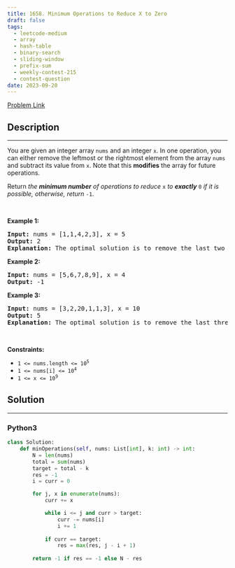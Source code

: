 ```yaml
---
title: 1658. Minimum Operations to Reduce X to Zero
draft: false
tags: 
  - leetcode-medium
  - array
  - hash-table
  - binary-search
  - sliding-window
  - prefix-sum
  - weekly-contest-215
  - contest-question
date: 2023-09-20
---
```


[Problem Link](https://leetcode.com/problems/minimum-operations-to-reduce-x-to-zero/)

## Description

---
<p>You are given an integer array <code>nums</code> and an integer <code>x</code>. In one operation, you can either remove the leftmost or the rightmost element from the array <code>nums</code> and subtract its value from <code>x</code>. Note that this <strong>modifies</strong> the array for future operations.</p>

<p>Return <em>the <strong>minimum number</strong> of operations to reduce </em><code>x</code> <em>to <strong>exactly</strong></em> <code>0</code> <em>if it is possible</em><em>, otherwise, return </em><code>-1</code>.</p>

<p>&nbsp;</p>
<p><strong class="example">Example 1:</strong></p>

<pre>
<strong>Input:</strong> nums = [1,1,4,2,3], x = 5
<strong>Output:</strong> 2
<strong>Explanation:</strong> The optimal solution is to remove the last two elements to reduce x to zero.
</pre>

<p><strong class="example">Example 2:</strong></p>

<pre>
<strong>Input:</strong> nums = [5,6,7,8,9], x = 4
<strong>Output:</strong> -1
</pre>

<p><strong class="example">Example 3:</strong></p>

<pre>
<strong>Input:</strong> nums = [3,2,20,1,1,3], x = 10
<strong>Output:</strong> 5
<strong>Explanation:</strong> The optimal solution is to remove the last three elements and the first two elements (5 operations in total) to reduce x to zero.
</pre>

<p>&nbsp;</p>
<p><strong>Constraints:</strong></p>

<ul>
	<li><code>1 &lt;= nums.length &lt;= 10<sup>5</sup></code></li>
	<li><code>1 &lt;= nums[i] &lt;= 10<sup>4</sup></code></li>
	<li><code>1 &lt;= x &lt;= 10<sup>9</sup></code></li>
</ul>


## Solution

---
### Python3
``` py title='minimum-operations-to-reduce-x-to-zero'
class Solution:
    def minOperations(self, nums: List[int], k: int) -> int:
        N = len(nums)
        total = sum(nums)
        target = total - k
        res = -1
        i = curr = 0

        for j, x in enumerate(nums):
            curr += x

            while i <= j and curr > target:
                curr -= nums[i]
                i += 1
            
            if curr == target:
                res = max(res, j - i + 1)
        
        return -1 if res == -1 else N - res
```

